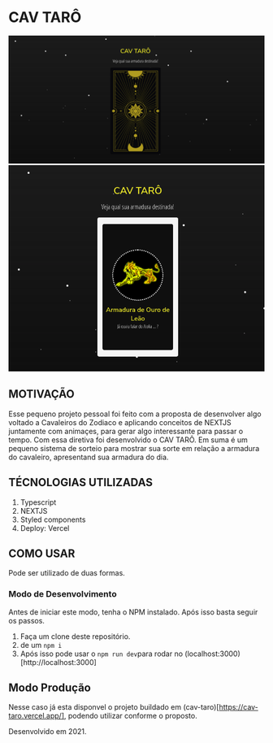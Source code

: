 # CAV TARÔ

<section data-markdown>
  
  ![Screen 01](https://github.com/NathanaelCruz/images_resource_projects/blob/master/Images/cav-tao01.png)
  ![Screen 01](https://github.com/NathanaelCruz/images_resource_projects/blob/master/Images/cav-tao02.png)
  
</section>

## MOTIVAÇÃO
  Esse pequeno projeto pessoal foi feito com a proposta de desenvolver algo voltado a Cavaleiros do Zodiaco e aplicando conceitos de NEXTJS juntamente com animaçes, para gerar algo interessante para passar o tempo. Com essa diretiva foi desenvolvido o CAV TARÔ.
  Em suma é um pequeno sistema de sorteio para mostrar sua sorte em relação a armadura do cavaleiro, apresentand sua armadura do dia.
  
## TÉCNOLOGIAS UTILIZADAS
  1. Typescript
  2. NEXTJS
  3. Styled components
  4. Deploy: Vercel

## COMO USAR
  Pode ser utilizado de duas formas.
  
### Modo de Desenvolvimento
  Antes de iniciar este modo, tenha o NPM instalado. Após isso basta seguir os passos.
  1. Faça um clone deste repositório.
  2. de um `npm i`
  3. Após isso pode usar o `npm run dev`para rodar no (localhost:3000)[http://localhost:3000]

## Modo Produção
  Nesse caso já esta disponvel o projeto buildado em (cav-taro)[https://cav-taro.vercel.app/], podendo utilizar conforme o proposto.

Desenvolvido em 2021.
